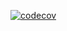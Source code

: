 [![codecov](https://codecov.io/github/IvarOt/SOC-Backend/branch/dev/graph/badge.svg?token=82S8NVU75D)](https://codecov.io/github/IvarOt/SOC-Backend)
